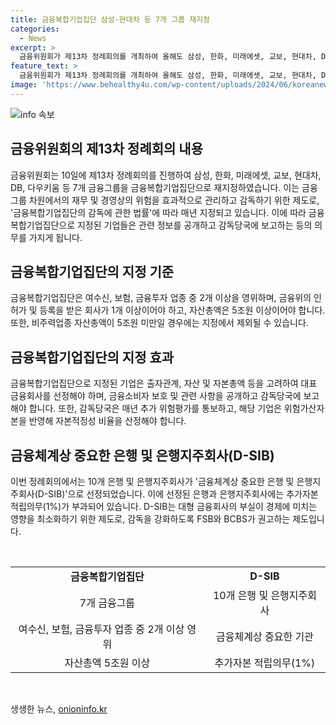 ```yaml
---
title: 금융복합기업집단 삼성·현대차 등 7개 그룹 재지정
categories:
  - News
excerpt: >
  금융위원회가 제13차 정례회의를 개최하여 올해도 삼성, 한화, 미래에셋, 교보, 현대차, DB, 다우키움 등 7개 금융그룹을 금융복합기업집단으로 지정했다. 이는 여수신, 보험, 금융업을 영위하며 일정 조건을 충족하는 집단을 말하며, 금융안정을 강화하기 위한 제도다. 또한, 10개 은행과 은행지주사가 중요한 금융기관으로 선정되었는데, 이는 금융시스템 안정화를 위한 조치를 포함한다.
feature_text: >
  금융위원회가 제13차 정례회의를 개최하여 올해도 삼성, 한화, 미래에셋, 교보, 현대차, DB, 다우키움 등 7개 금융그룹을 금융복합기업집단으로 지정했다. 이는 여수신, 보험, 금융업을 영위하며 일정 조건을 충족하는 집단을 말하며, 금융안정을 강화하기 위한 제도다. 또한, 10개 은행과 은행지주사가 중요한 금융기관으로 선정되었는데, 이는 금융시스템 안정화를 위한 조치를 포함한다.
image: 'https://www.behealthy4u.com/wp-content/uploads/2024/06/koreanews.jpg'
---
```


<p><img src="https://www.behealthy4u.com/wp-content/uploads/2024/06/koreanews.jpg" alt="info 속보" /></p>

<h2 data-ke-size="size26">금융위원회의 제13차 정례회의 내용</h2>

<p data-ke-size="size16">금융위원회는 10일에 제13차 정례회의를 진행하여 삼성, 한화, 미래에셋, 교보, 현대차, DB, 다우키움 등 7개 금융그룹을 금융복합기업집단으로 재지정하였습니다. 이는 금융그룹 차원에서의 재무 및 경영상의 위험을 효과적으로 관리하고 감독하기 위한 제도로, '금융복합기업집단의 감독에 관한 법률'에 따라 매년 지정되고 있습니다. 이에 따라 금융복합기업집단으로 지정된 기업들은 관련 정보를 공개하고 감독당국에 보고하는 등의 의무를 가지게 됩니다.</p>

<h2 data-ke-size="size22">금융복합기업집단의 지정 기준</h2>

<p data-ke-size="size16">금융복합기업집단은 여수신, 보험, 금융투자 업종 중 2개 이상을 영위하며, 금융위의 인허가 및 등록을 받은 회사가 1개 이상이어야 하고, 자산총액은 5조원 이상이어야 합니다. 또한, 비주력업종 자산총액이 5조원 미만일 경우에는 지정에서 제외될 수 있습니다.</p>

<h2 data-ke-size="size22">금융복합기업집단의 지정 효과</h2>

<p data-ke-size="size16">금융복합기업집단으로 지정된 기업은 출자관계, 자산 및 자본총액 등을 고려하여 대표 금융회사를 선정해야 하며, 금융소비자 보호 및 관련 사항을 공개하고 감독당국에 보고해야 합니다. 또한, 감독당국은 매년 추가 위험평가를 통보하고, 해당 기업은 위험가산자본을 반영해 자본적정성 비율을 산정해야 합니다.</p>

<h2 data-ke-size="size22">금융체계상 중요한 은행 및 은행지주회사(D-SIB)</h2>

<p data-ke-size="size16">이번 정례회의에서는 10개 은행 및 은행지주회사가 '금융체계상 중요한 은행 및 은행지주회사(D-SIB)'으로 선정되었습니다. 이에 선정된 은행과 은행지주회사에는 추가자본 적립의무(1%)가 부과되어 있습니다. D-SIB는 대형 금융회사의 부실이 경제에 미치는 영향을 최소화하기 위한 제도로, 감독을 강화하도록 FSB와 BCBS가 권고하는 제도입니다.</p>

<p data-ke-size="size16">&nbsp;</p>

<table>
    <tbody>
        <tr>
            <td style="text-align: center; height: 17px;"><b>금융복합기업집단</b></td>
            <td style="text-align: center; height: 17px;"><b>D-SIB</b></td>
        </tr>
        <tr>
            <td style="text-align: center; height: 17px;">7개 금융그룹</td>
            <td style="text-align: center; height: 17px;">10개 은행 및 은행지주회사</td>
        </tr>
        <tr>
            <td style="text-align: center; height: 17px;">여수신, 보험, 금융투자 업종 중 2개 이상 영위</td>
            <td style="text-align: center; height: 17px;">금융체계상 중요한 기관</td>
        </tr>
        <tr>
            <td style="text-align: center; height: 17px;">자산총액 5조원 이상</td>
            <td style="text-align: center; height: 17px;">추가자본 적립의무(1%)</td>
        </tr>
    </tbody>
</table>

<p data-ke-size="size16">&nbsp;</p>
생생한 뉴스, <a href="https://onioninfo.kr" rel="dofollow">onioninfo.kr</a>


